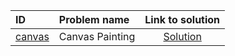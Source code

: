 | ID | Problem name | Link to solution |
|:---|:---|:---:|
| [canvas](https://open.kattis.com/problems/canvas) | Canvas Painting | [Solution](https://github.com/versenyi98/kattis-solutions/tree/main/solutions/Canvas%20Painting)|
